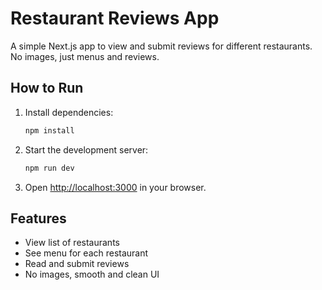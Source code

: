 # Restaurant Reviews App

A simple Next.js app to view and submit reviews for different restaurants. No images, just menus and reviews.

## How to Run

1. Install dependencies:
   ```bash
   npm install
   ```
2. Start the development server:
   ```bash
   npm run dev
   ```
3. Open [http://localhost:3000](http://localhost:3000) in your browser.

## Features
- View list of restaurants
- See menu for each restaurant
- Read and submit reviews
- No images, smooth and clean UI
